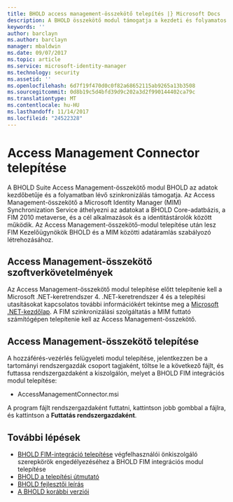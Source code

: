 ```yaml
---
title: BHOLD access management-összekötő telepítés |} Microsoft Docs
description: A BHOLD összekötő modul támogatja a kezdeti és folyamatos szinkronizálását.
keywords: ''
author: barclayn
ms.author: barclayn
manager: mbaldwin
ms.date: 09/07/2017
ms.topic: article
ms.service: microsoft-identity-manager
ms.technology: security
ms.assetid: ''
ms.openlocfilehash: 6d7f19f470d0c0f82a68652115ab9265a13b3508
ms.sourcegitcommit: 0d8b19c5d4bfd39d9c202a3d2f990144402ca79c
ms.translationtype: MT
ms.contentlocale: hu-HU
ms.lasthandoff: 11/14/2017
ms.locfileid: "24522328"
---
```

# <a name="access-management-connector-installation"></a>Access Management Connector telepítése

A BHOLD Suite Access Management-összekötő modul BHOLD az adatok kezdőbetűje és a folyamatban lévő szinkronizálás támogatja. Az Access Management-összekötő a Microsoft Identity Manager (MIM) Synchronization Service áthelyezni az adatokat a BHOLD Core-adatbázis, a FIM 2010 metaverse, és a cél alkalmazások és a identitástárolók között működik. Az Access Management-összekötő-modul telepítése után lesz FIM Kezelőügynökök BHOLD és a MIM közötti adatáramlás szabályozó létrehozásához.

## <a name="access-management-connector-software-requirements"></a>Access Management-összekötő szoftverkövetelmények

Az Access Management-összekötő modul telepítése előtt telepítenie kell a Microsoft .NET-keretrendszer 4. .NET-keretrendszer 4 és a telepítési utasításokat kapcsolatos további információkért tekintse meg a [Microsoft .NET-kezdőlap](http://www.microsoft.com/net).
A FIM szinkronizálási szolgáltatás a MIM futtató számítógépen telepítenie kell az Access Management-összekötő.

## <a name="access-management-connector-setup"></a>Access Management-összekötő telepítése

A hozzáférés-vezérlés felügyeleti modul telepítése, jelentkezzen be a tartományi rendszergazdák csoport tagjaként, töltse le a következő fájlt, és futtassa rendszergazdaként a kiszolgálón, melyet a BHOLD FIM integrációs modul telepítése:

- AccessManagementConnector.msi

A program fájlt rendszergazdaként futtatni, kattintson jobb gombbal a fájlra, és kattintson a **Futtatás rendszergazdaként**.

## <a name="next-steps"></a>További lépések

- [BHOLD FIM-integráció telepítése](https://technet.microsoft.com/library/jj134093(v=ws.10).aspx) végfelhasználói önkiszolgáló szerepkörök engedélyezéséhez a BHOLD FIM integrációs modul telepítése
- [BHOLD a telepítési útmutató](bhold-installation-guide.md)
- [BHOLD fejlesztői leírás](../reference/mim2016-bhold-developer-reference.md)
- [A BHOLD korábbi verziói](../reference/version-bhold-history.md)